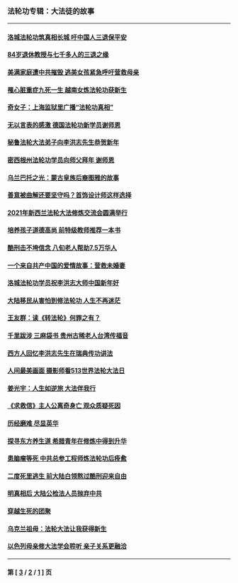 ### 法轮功专辑：大法徒的故事
---
#### [洛城法轮功筑真相长城 吁中国人三退保平安](../../pages/nf1147481/n13892471.md?02270430) 
#### [84岁退休教授与七千多人的三退之缘](../../pages/nf1147481/n13796650.md?02270430) 
#### [美满家庭遭中共摧毁 逃美女孩紧急呼吁营救母亲](../../pages/nf1147481/n13792859.md?02270430) 
#### [罹心脏重症九死一生 越南女炼法轮功获新生](../../pages/nf1147481/n13732766.md?02270430) 
#### [奇女子：上海监狱里广播“法轮功真相”](../../pages/nf1147481/n13726443.md?02270430) 
#### [无以言表的感激 德国法轮功新学员谢师恩](../../pages/nf1147481/n13543790.md?02270430) 
#### [秘鲁法轮大法弟子向李洪志先生恭贺新年](../../pages/nf1147481/n13540182.md?02270430) 
#### [密西根州法轮功学员向师父拜年 谢师恩](../../pages/nf1147481/n13538183.md?02270430) 
#### [乌兰巴托之光：蒙古皇族后裔图雅的故事](../../pages/nf1147481/n13155759.md?02270430) 
#### [善意被曲解还要坚守吗？首饰设计师这样选择](../../pages/nf1147481/n13077575.md?02270430) 
#### [2021年新西兰法轮大法修炼交流会圆满举行](../../pages/nf1147481/n13033149.md?02270430) 
#### [培养孩子道德高尚 前特级教师推荐一本书](../../pages/nf1147481/n12938640.md?02270430) 
#### [酷刑击不垮信念 八旬老人帮助7.5万华人](../../pages/nf1147481/n12880712.md?02270430) 
#### [一个来自共产中国的爱情故事：营救未婚妻](../../pages/nf1147481/n12778386.md?02270430) 
#### [洛城法轮功学员祝李洪志大师中国新年好](../../pages/nf1147481/n12724685.md?02270430) 
#### [大陆移民从害怕到修法轮功 人生不再迷茫](../../pages/nf1147481/n12414325.md?02270430) 
#### [王友群：读《转法轮》何罪之有？](../../pages/nf1147481/n12408647.md?02270430) 
#### [千里跋涉 三麻袋书 贵州古稀老人台湾传福音](../../pages/nf1147481/n12198750.md?02270430) 
#### [西方人回忆李洪志先生在瑞典传功讲法](../../pages/nf1147481/n12099607.md?02270430) 
#### [人间最美画面 摄影师看513世界法轮大法日](../../pages/nf1147481/n12094118.md?02270430) 
#### [姜光宇：人生如逆旅 大法伴我行](../../pages/nf1147481/n12088664.md?02270430) 
#### [《求救信》主人公离奇身亡 观众质疑死因](../../pages/nf1147481/n11845215.md?02270430) 
#### [历经磨难 尽显英华](../../pages/nf1147481/n11723297.md?02270430) 
#### [探寻东方养生道 希腊青年在修炼中得到升华](../../pages/nf1147481/n11494502.md?02270430) 
#### [患脑瘤等死 中共总参工程师炼法轮功后痊愈](../../pages/nf1147481/n11466682.md?02270430) 
#### [二度死里逃生 前大陆白领熬过酷刑迎来自由](../../pages/nf1147481/n11368594.md?02270430) 
#### [明真相后 大陆公检法人员抛弃中共](../../pages/nf1147481/n11358618.md?02270430) 
#### [穿越生死的团聚](../../pages/nf1147481/n11258922.md?02270430) 
#### [乌克兰祖母：法轮大法让我获得新生](../../pages/nf1147481/n11269457.md?02270430) 
#### [以色列母亲修大法学会聆听 亲子关系更融洽](../../pages/nf1147481/n11268195.md?02270430) 

---
#### 第 [ [3](./3.md?02270430) / [2](./2.md?02270430) / [1](./1.md?02270430) ] 页

